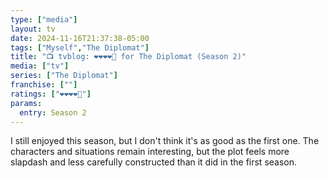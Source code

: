 ```yaml
---
type: ["media"]
layout: tv
date: 2024-11-16T21:37:38-05:00
tags: ["Myself","The Diplomat"]
title: "📺 tvblog: ❤️❤️❤️❤️🖤 for The Diplomat (Season 2)"
media: ["tv"]
series: ["The Diplomat"]
franchise: [""]
ratings: ["❤️❤️❤️❤️🖤"]
params:
  entry: Season 2
---
```

I still enjoyed this season, but I don't think it's as good as the first one. The characters and situations remain interesting, but the plot feels more slapdash and less carefully constructed than it did in the first season.
